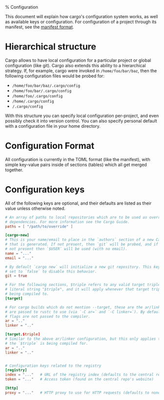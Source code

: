 % Configuration

This document will explain how cargo's configuration system works, as well as
available keys or configuration.  For configuration of a project through its
manifest, see the [manifest format](manifest.html).

# Hierarchical structure

Cargo allows to have local configuration for a particular project or global
configuration (like git). Cargo also extends this ability to a hierarchical
strategy. If, for example, cargo were invoked in `/home/foo/bar/baz`, then the
following configuration files would be probed for:

* `/home/foo/bar/baz/.cargo/config`
* `/home/foo/bar/.cargo/config`
* `/home/foo/.cargo/config`
* `/home/.cargo/config`
* `/.cargo/config`

With this structure you can specify local configuration per-project, and even
possibly check it into version control. You can also specify personal default
with a configuration file in your home directory.

# Configuration Format

All configuration is currently in the TOML format (like the manifest), with
simple key-value pairs inside of sections (tables) which all get merged
together.

# Configuration keys

All of the following keys are optional, and their defaults are listed as their
value unless otherwise noted.

```toml
# An array of paths to local repositories which are to be used as overrides for
# dependencies. For more information see the Cargo Guide.
paths = [ "/path/to/override" ]

[cargo-new]
# This is your name/email to place in the `authors` section of a new Cargo.toml
# that is generated. If not present, then `git` will be probed, and if that is
# not present then `$USER` will be used (with no email).
name = "..."
email = "..."

# By default `cargo new` will initialize a new git repository. This key can be
# set to `false` to disable this behavior.
git = true

# For the following sections, $triple refers to any valid target triple, not the
# literal string "$triple", and it will apply whenever that target triple is
# being compiled to.
[target]

# For cargo builds which do not mention --target, these are the ar/linker which
# are passed to rustc to use (via `-C ar=` and `-C linker=`). By default these
# flags are not passed to the compiler.
ar = ".."
linker = ".."

[target.$triple]
# Similar to the above ar/linker configuration, but this only applies to when
# the `$triple` is being compiled for.
ar = ".."
linker = ".."


# Configuration keys related to the registry
[registry]
index = "..."   # URL of the registry index (defaults to the central repository)
token = "..."   # Access token (found on the central repo's website)

[http]
proxy = "..."   # HTTP proxy to use for HTTP requests (defaults to none)
```
